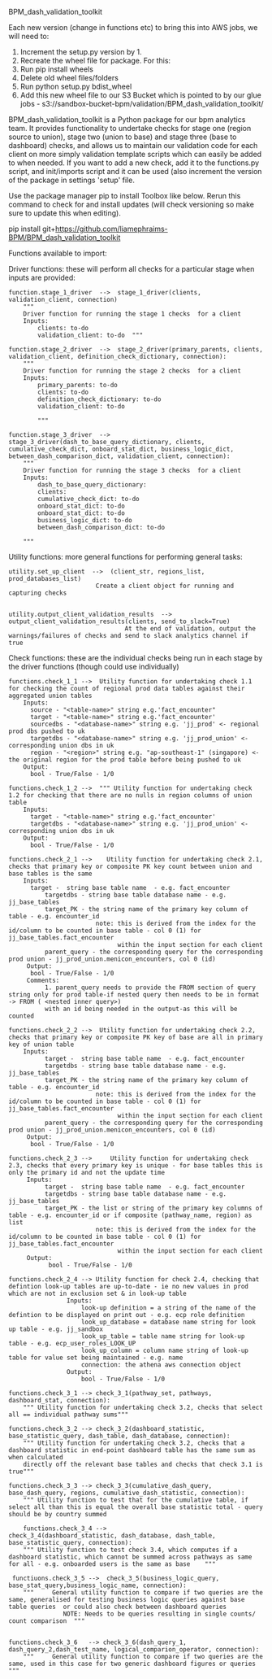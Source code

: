 BPM_dash_validation_toolkit

Each new version (change in functions etc) to bring this into AWS jobs, we will need to:
  1. Increment the setup.py version by 1.
  2. Recreate the wheel file for package. For this:
  3. Run pip install wheels
  4. Delete old wheel files/folders 
  5. Run python setup.py bdist_wheel
  6. Add this new wheel file to our S3 Bucket which is pointed to by our glue jobs - s3://sandbox-bucket-bpm/validation/BPM_dash_validation_toolkit/

BPM_dash_validation_toolkit is a Python package for our bpm analytics team. It provides functionality to undertake checks for stage one (region source to union), stage two (union to base) and stage three (base to dashboard) checks, and allows us to maintain our validation code for each client on more simply validation template scripts which can easily be added to when needed. If you want to add a new check, add it to the functions.py script, and init/imports script and it can be used (also increment the version of the package in settings 'setup' file. 

Use the package manager pip to install Toolbox like below. Rerun this command to check for and install updates (will check versioning so make sure to update this when editing).

pip install git+https://github.com/liamephraims-BPM/BPM_dash_validation_toolkit  

Functions available to import: 


Driver functions: these will perform all checks for a particular stage when inputs are provided:

    function.stage_1_driver  -->  stage_1_driver(clients, validation_client, connection)
        """
        Driver function for running the stage 1 checks  for a client
        Inputs:
            clients: to-do
            validation_client: to-do  """

    function.stage_2_driver  -->  stage_2_driver(primary_parents, clients, validation_client, definition_check_dictionary, connection):
        """
        Driver function for running the stage 2 checks  for a client
        Inputs:
            primary_parents: to-do
            clients: to-do
            definition_check_dictionary: to-do
            validation_client: to-do

            """ 

    function.stage_3_driver  -->    stage_3_driver(dash_to_base_query_dictionary, clients, cumulative_check_dict, onboard_stat_dict, business_logic_dict, between_dash_comparison_dict, validation_client, connection):
        """
        Driver function for running the stage 3 checks  for a client
        Inputs:
            dash_to_base_query_dictionary:
            clients:
            cumulative_check_dict: to-do
            onboard_stat_dict: to-do
            onboard_stat_dict: to-do
            business_logic_dict: to-do
            between_dash_comparison_dict: to-do

        """

Utility functions: more general functions for performing general tasks:

    utility.set_up_client  -->  (client_str, regions_list, prod_databases_list)
                            Create a client object for running and capturing checks


    utility.output_client_validation_results  -->  output_client_validation_results(clients, send_to_slack=True)
                                    At the end of validation, output the warnings/failures of checks and send to slack analytics channel if true 



Check functions: these are the individual checks being run in each stage by the driver functions (though could use individually)


    functions.check_1_1 -->  Utility function for undertaking check 1.1 for checking the count of regional prod data tables against their aggregated union tables 
        Inputs:
          source - "<table-name>" string e.g.'fact_encounter"
          target - "<table-name>" string e.g.'fact_encounter'
          sourcedbs - "<database-name>" string e.g. 'jj_prod' <- regional prod dbs pushed to uk
          targetdbs - "<database-name>" string e.g. 'jj_prod_union' <- corresponding union dbs in uk
          region - "<region>" string e.g. "ap-southeast-1" (singapore) <- the original region for the prod table before being pushed to uk
        Output:
          bool - True/False - 1/0

    functions.check_1_2 -->  """ Utility function for undertaking check 1.2 for checking that there are no nulls in region columns of union table
        Inputs:
          target - "<table-name>" string e.g.'fact_encounter'
          targetdbs - "<database-name>" string e.g. 'jj_prod_union' <- corresponding union dbs in uk
        Output:
          bool - True/False - 1/0   

    functions.check_2_1 -->    Utility function for undertaking check 2.1, checks that primary key or composite PK key count between union and base tables is the same 
        Inputs:
          target -  string base table name  - e.g. fact_encounter
              targetdbs - string base table database name - e.g. jj_base_tables
              target_PK - the string name of the primary key column of table - e.g. encounter_id
                            note: this is derived from the index for the id/column to be counted in base table - col 0 (1) for jj_base_tables.fact_encounter
                                  within the input section for each client          
              parent_query - the corresponding query for the corresponding prod union - jj_prod_union.menicon_encounters, col 0 (id)
         Output:
          bool - True/False - 1/0
         Comments:
              1. parent_query needs to provide the FROM section of query string only for prod table-if nested query then needs to be in format -> FROM ( <nested inner query>)
              with an id being needed in the output-as this will be counted

    functions.check_2_2 -->  Utility function for undertaking check 2.2, checks that primary key or composite PK key of base are all in primary key of union table
        Inputs:
              target -  string base table name  - e.g. fact_encounter
              targetdbs - string base table database name - e.g. jj_base_tables
              target_PK - the string name of the primary key column of table - e.g. encounter_id
                            note: this is derived from the index for the id/column to be counted in base table - col 0 (1) for jj_base_tables.fact_encounter
                                  within the input section for each client
              parent_query - the corresponding query for the corresponding prod union - jj_prod_union.menicon_encounters, col 0 (id)
         Output:
          bool - True/False - 1/0

    functions.check_2_3 -->     Utility function for undertaking check 2.3, checks that every primary key is unique - for base tables this is only the primary id and not the update time	
         Inputs:
              target -  string base table name  - e.g. fact_encounter
              targetdbs - string base table database name - e.g. jj_base_tables
              target_PK - the list or string of the primary key columns of table - e.g. encounter_id or if composite (pathway_name, region) as list
                            note: this is derived from the index for the id/column to be counted in base table - col 0 (1) for jj_base_tables.fact_encounter
                                  within the input section for each client
         Output:
               bool - True/False - 1/0

    functions.check_2_4 --> Utility function for check 2.4, checking that defintion look-up tables are up-to-date - ie no new values in prod which are not in exclusion set & in look-up table
                    Inputs:
                        look-up definition = a string of the name of the defintion to be displayed on print out - e.g. ecp role definition
                        look_up_database = database name string for look up table - e.g. jj_sandbox
                        look_up_table = table name string for look-up table - e.g. ecp_user_roles_LOOK_UP
                        look_up_column = column name string of look-up table for value set being maintained - e.g. name
                        connection: the athena aws connection object
                    Output:
                        bool - True/False - 1/0

    functions.check_3_1 --> check_3_1(pathway_set, pathways, dashboard_stat, connection):
        """ Utility function for undertaking check 3.2, checks that select all == individual pathway sums"""

    functions.check_3_2 --> check_3_2(dashboard_statistic, base_statistic_query, dash_table, dash_database, connection):
        """ Utility function for undertaking check 3.2, checks that a dashboard statistic in end-point dashboard table has the same sum as when calculated 
        directly off the relevant base tables and checks that check 3.1 is true"""

    functions.check_3_3 --> check_3_3(cumulative_dash_query, base_dash_query, regions, cumulative_dash_statistic, connection):
        """ Utility function to test that for the cumulative table, if select all than this is equal the overall base statistic total - query should be by country summed

        functions.check_3_4 --> 
    check_3_4(dashboard_statistic, dash_database, dash_table, base_statistic_query, connection):
        """ Utility function to test check 3.4, which computes if a dashboard statistic, which cannot be summed across pathways as same for all - e.g. onboarded users is the same as base    """

     functiuons.check_3_5 -->  check_3_5(business_logic_query, base_stat_query,business_logic_name, connection):
        """     General utility function to compare if two queries are the same, generalised for testing business logic queries against base table queries  or could also check between dashboard queries   
                   NOTE: Needs to be queries resulting in single counts/ count comparison  """


    functions.check_3_6   --> check_3_6(dash_query_1, dash_query_2,dash_test_name, logical_comparion_operator, connection):
        """     General utility function to compare if two queries are the same, used in this case for two generic dashboard figures or queries  """

